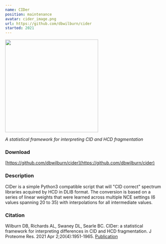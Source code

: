 ```yaml
---
name: CIDer
position: maintenance
avatar: cider_image.png
url: https://github.com/dbwilburn/cider
started: 2021
---
```


<img width="300" src="{{site.baseurl}}/images/software/{{page.avatar}}" data-action="zoom">

_A statistical framework for interpreting CID and HCD fragmentation_

### Download
[https://github.com/dbwilburn/cider](https://github.com/dbwilburn/cider)

### Description

CIDer is a simple Python3 compatible script that will "CID correct" spectrum libraries acquired by HCD in DLIB format. The conversion is based on a series of linear weights that were learned across multiple NCE settings (6 values spanning 20 to 35) with interpolations for all intermediate values.

### Citation
Wilburn DB, Richards AL, Swaney DL, Searle BC.
CIDer: a statistical framework for interpreting differences in CID and HCD fragmentation. J Proteome Res. 2021 Apr 2;20(4):1951-1965. [Publication](https://pubs.acs.org/doi/full/10.1021/acs.jproteome.0c00964)
